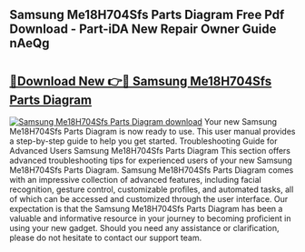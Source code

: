 ## Samsung Me18H704Sfs Parts Diagram Free Pdf Download - Part-iDA New Repair Owner Guide nAeQg

# <h2><a href="http://dfoud3.blite.top/?on=Samsung+Me18H704Sfs+Parts+Diagram">🔗Download New 👉🔴 Samsung Me18H704Sfs Parts Diagram</a></h2>

[![Samsung Me18H704Sfs Parts Diagram download](https://i.imgur.com/lujVjoI.png)](http://dfoud3.blite.top/?on=Samsung+Me18H704Sfs+Parts+Diagram)
Your new Samsung Me18H704Sfs Parts Diagram is now ready to use. This user manual provides a step-by-step guide to help you get started. Troubleshooting Guide for Advanced Users Samsung Me18H704Sfs Parts Diagram This section offers advanced troubleshooting tips for experienced users of your new Samsung Me18H704Sfs Parts Diagram. Samsung Me18H704Sfs Parts Diagram comes with an impressive collection of advanced features, including facial recognition, gesture control, customizable profiles, and automated tasks, all of which can be accessed and customized through the user interface. Our expectation is that the Samsung Me18H704Sfs Parts Diagram has been a valuable and informative resource in your journey to becoming proficient in using your new gadget. Should you need any assistance or clarification, please do not hesitate to contact our support team.
